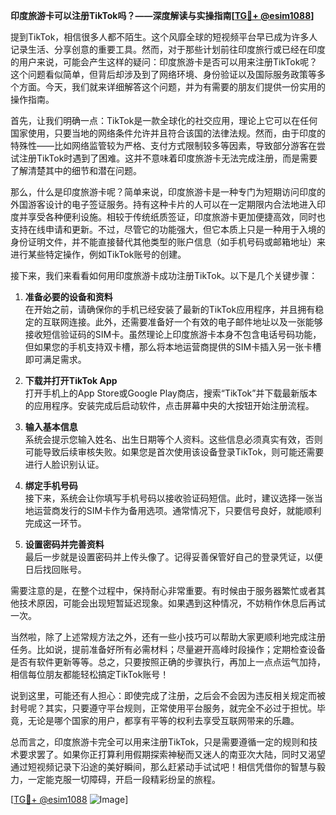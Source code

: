 **印度旅游卡可以注册TikTok吗？——深度解读与实操指南[[TG💪+ @esim1088](https://t.me/s/esim1088)]**

提到TikTok，相信很多人都不陌生。这个风靡全球的短视频平台早已成为许多人记录生活、分享创意的重要工具。然而，对于那些计划前往印度旅行或已经在印度的用户来说，可能会产生这样的疑问：印度旅游卡是否可以用来注册TikTok呢？这个问题看似简单，但背后却涉及到了网络环境、身份验证以及国际服务政策等多个方面。今天，我们就来详细解答这个问题，并为有需要的朋友们提供一份实用的操作指南。

首先，让我们明确一点：TikTok是一款全球化的社交应用，理论上它可以在任何国家使用，只要当地的网络条件允许并且符合该国的法律法规。然而，由于印度的特殊性——比如网络监管较为严格、支付方式限制较多等因素，导致部分游客在尝试注册TikTok时遇到了困难。这并不意味着印度旅游卡无法完成注册，而是需要了解清楚其中的细节和潜在问题。

那么，什么是印度旅游卡呢？简单来说，印度旅游卡是一种专门为短期访问印度的外国游客设计的电子签证服务。持有这种卡片的人可以在一定期限内合法地进入印度并享受各种便利设施。相较于传统纸质签证，印度旅游卡更加便捷高效，同时也支持在线申请和更新。不过，尽管它的功能强大，但它本质上只是一种用于入境的身份证明文件，并不能直接替代其他类型的账户信息（如手机号码或邮箱地址）来进行某些特定操作，例如TikTok账号的创建。

接下来，我们来看看如何用印度旅游卡成功注册TikTok。以下是几个关键步骤：

1. **准备必要的设备和资料**  
   在开始之前，请确保你的手机已经安装了最新的TikTok应用程序，并且拥有稳定的互联网连接。此外，还需要准备好一个有效的电子邮件地址以及一张能够接收短信验证码的SIM卡。虽然理论上印度旅游卡本身不包含电话号码功能，但如果您的手机支持双卡槽，那么将本地运营商提供的SIM卡插入另一张卡槽即可满足需求。

2. **下载并打开TikTok App**  
   打开手机上的App Store或Google Play商店，搜索“TikTok”并下载最新版本的应用程序。安装完成后启动软件，点击屏幕中央的大按钮开始注册流程。

3. **输入基本信息**  
   系统会提示您输入姓名、出生日期等个人资料。这些信息必须真实有效，否则可能导致后续审核失败。如果您是首次使用该设备登录TikTok，则可能还需要进行人脸识别认证。

4. **绑定手机号码**  
   接下来，系统会让你填写手机号码以接收验证码短信。此时，建议选择一张当地运营商发行的SIM卡作为备用选项。通常情况下，只要信号良好，就能顺利完成这一环节。

5. **设置密码并完善资料**  
   最后一步就是设置密码并上传头像了。记得妥善保管好自己的登录凭证，以便日后找回账号。

需要注意的是，在整个过程中，保持耐心非常重要。有时候由于服务器繁忙或者其他技术原因，可能会出现短暂延迟现象。如果遇到这种情况，不妨稍作休息后再试一次。

当然啦，除了上述常规方法之外，还有一些小技巧可以帮助大家更顺利地完成注册任务。比如说，提前准备好所有必需材料；尽量避开高峰时段操作；定期检查设备是否有软件更新等等。总之，只要按照正确的步骤执行，再加上一点点运气加持，相信每位朋友都能轻松搞定TikTok账号！

说到这里，可能还有人担心：即使完成了注册，之后会不会因为违反相关规定而被封号呢？其实，只要遵守平台规则，正常使用平台服务，就完全不必过于担忧。毕竟，无论是哪个国家的用户，都享有平等的权利去享受互联网带来的乐趣。

总而言之，印度旅游卡完全可以用来注册TikTok，只是需要遵循一定的规则和技术要求罢了。如果你正打算利用假期探索神秘而又迷人的南亚次大陆，同时又渴望通过短视频记录下沿途的美好瞬间，那么赶紧动手试试吧！相信凭借你的智慧与毅力，一定能克服一切障碍，开启一段精彩纷呈的旅程。

[[TG💪+ @esim1088](https://t.me/s/esim1088) ![Image](https://i.postimg.cc/4NQfJmqS/Snipaste-2025-05-13-00-14-12.png)]